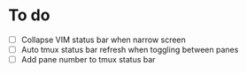 # To do

* [ ] Collapse VIM status bar when narrow screen
* [ ] Auto tmux status bar refresh when toggling between panes
* [ ] Add pane number to tmux status bar
